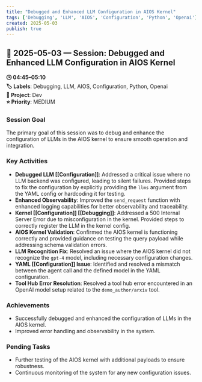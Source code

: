 ```yaml
---
title: "Debugged and Enhanced LLM Configuration in AIOS Kernel"
tags: ['Debugging', 'LLM', 'AIOS', 'Configuration', 'Python', 'Openai']
created: 2025-05-03
publish: true
---
```


## 📅 2025-05-03 — Session: Debugged and Enhanced LLM Configuration in AIOS Kernel

**🕒 04:45–05:10**  
**🏷️ Labels**: Debugging, LLM, AIOS, Configuration, Python, Openai  
**📂 Project**: Dev  
**⭐ Priority**: MEDIUM  


### Session Goal
The primary goal of this session was to debug and enhance the configuration of LLMs in the AIOS kernel to ensure smooth operation and integration.

### Key Activities
- **Debugged LLM [[Configuration]]**: Addressed a critical issue where no LLM backend was configured, leading to silent failures. Provided steps to fix the configuration by explicitly providing the `llms` argument from the YAML config or hardcoding it for testing.
- **Enhanced Observability**: Improved the `send_request` function with enhanced logging capabilities for better observability and traceability.
- **Kernel [[Configuration]] [[Debugging]]**: Addressed a 500 Internal Server Error due to misconfiguration in the kernel. Provided steps to correctly register the LLM in the kernel config.
- **AIOS Kernel Validation**: Confirmed the AIOS kernel is functioning correctly and provided guidance on testing the query payload while addressing schema validation errors.
- **LLM Recognition Fix**: Resolved an issue where the AIOS kernel did not recognize the `gpt-4` model, including necessary configuration changes.
- **YAML [[Configuration]] Issue**: Identified and resolved a mismatch between the agent call and the defined model in the YAML configuration.
- **Tool Hub Error Resolution**: Resolved a tool hub error encountered in an OpenAI model setup related to the `demo_author/arxiv` tool.

### Achievements
- Successfully debugged and enhanced the configuration of LLMs in the AIOS kernel.
- Improved error handling and observability in the system.

### Pending Tasks
- Further testing of the AIOS kernel with additional payloads to ensure robustness.
- Continuous monitoring of the system for any new configuration issues.
